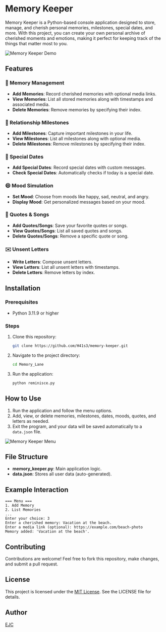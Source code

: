 # Memory Keeper

Memory Keeper is a Python-based console application designed to store, manage, and cherish personal memories, milestones, special dates, and more. With this project, you can create your own personal archive of cherished moments and emotions, making it perfect for keeping track of the things that matter most to you.

![Memory Keeper Demo](https://media.giphy.com/media/example.gif)

## Features

### 🌟 Memory Management
- **Add Memories**: Record cherished memories with optional media links.
- **View Memories**: List all stored memories along with timestamps and associated media.
- **Delete Memories**: Remove memories by specifying their index.

### 🎉 Relationship Milestones
- **Add Milestones**: Capture important milestones in your life.
- **View Milestones**: List all milestones along with optional media.
- **Delete Milestones**: Remove milestones by specifying their index.

### 📅 Special Dates
- **Add Special Dates**: Record special dates with custom messages.
- **Check Special Dates**: Automatically checks if today is a special date.

### 😄 Mood Simulation
- **Set Mood**: Choose from moods like happy, sad, neutral, and angry.
- **Display Mood**: Get personalized messages based on your mood.

### 🎵 Quotes & Songs
- **Add Quotes/Songs**: Save your favorite quotes or songs.
- **View Quotes/Songs**: List all saved quotes and songs.
- **Delete Quotes/Songs**: Remove a specific quote or song.

### ✉️ Unsent Letters
- **Write Letters**: Compose unsent letters.
- **View Letters**: List all unsent letters with timestamps.
- **Delete Letters**: Remove letters by index.

## Installation

### Prerequisites
- Python 3.11.9 or higher

### Steps
1. Clone this repository:
   ```bash
   git clone https://github.com/H41s3/memory-keeper.git
   ```
2. Navigate to the project directory:
   ```bash
   cd Memory_Lane
   ```
3. Run the application:
   ```bash
   python reminisce.py
   ```

## How to Use

1. Run the application and follow the menu options.
2. Add, view, or delete memories, milestones, dates, moods, quotes, and letters as needed.
3. Exit the program, and your data will be saved automatically to a `data.json` file.

![Memory Keeper Menu](https://media4.giphy.com/media/v1.Y2lkPTc5MGI3NjExZDk2cXk5OXFxZHR3YjV4dnN2ZmdpaHdha2IxdXl0cnF4czYybmE5OCZlcD12MV9pbnRlcm5hbF9naWZfYnlfaWQmY3Q9Zw/xh7Nhs6PlOThC/giphy.webp)

## File Structure
- **memory_keeper.py**: Main application logic.
- **data.json**: Stores all user data (auto-generated).

## Example Interaction
```
=== Menu ===
1. Add Memory
2. List Memories
...
Enter your choice: 3
Enter a cherished memory: Vacation at the beach.
Enter a media link (optional): https://example.com/beach-photo
Memory added: 'Vacation at the beach'.
```

## Contributing
Contributions are welcome! Feel free to fork this repository, make changes, and submit a pull request.

## License
This project is licensed under the [MIT License](./LICENSE). See the LICENSE file for details.

## Author
[EJC](https://github.com/H41s3)
